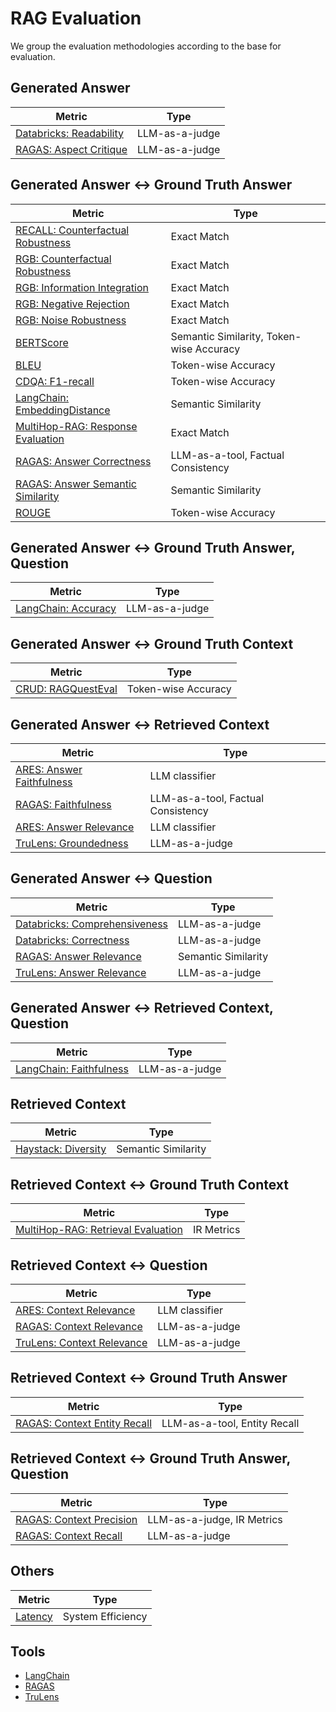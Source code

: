 # RAG Evaluation
We group the evaluation methodologies according to the base for evaluation.

## Generated Answer
| Metric | Type |
| ------ | ---- |
| [Databricks: Readability](notes/additional_requirement/Databricks_readability.md) | LLM-as-a-judge |
| [RAGAS: Aspect Critique](notes/additional_requirement/RAGAS_aspect-critique.md) | LLM-as-a-judge |

## Generated Answer <-> Ground Truth Answer
| Metric | Type |
| ------ | ---- |
| [RECALL: Counterfactual Robustness](notes/additional_requirement/RECALL_counterfactual-robustness.md) | Exact Match |
| [RGB: Counterfactual Robustness](notes/additional_requirement/RGB_counterfactual-robustness.md) | Exact Match |
| [RGB: Information Integration](notes/additional_requirement/RGB_information-integration.md) | Exact Match |
| [RGB: Negative Rejection](notes/additional_requirement/RGB_negative-rejection.md) | Exact Match |
| [RGB: Noise Robustness](notes/additional_requirement/RGB_noise-robustness.md) | Exact Match |
| [BERTScore](notes/generation/BERTScore.md) | Semantic Similarity, Token-wise Accuracy |
| [BLEU](notes/generation/BLEU.md) | Token-wise Accuracy |
| [CDQA: F1-recall](notes/generation/CDQA_F1-recall.md) | Token-wise Accuracy |
| [LangChain: EmbeddingDistance](notes/generation/LangChain_embedding-distance.md) | Semantic Similarity |
| [MultiHop-RAG: Response Evaluation](notes/generation/MultiHop-RAG_response-evaluation.md) | Exact Match |
| [RAGAS: Answer Correctness](notes/generation/RAGAS_answer-correctness.md) | LLM-as-a-tool, Factual Consistency |
| [RAGAS: Answer Semantic Similarity](notes/generation/RAGAS_answer-semantic-similarity.md) | Semantic Similarity |
| [ROUGE](notes/generation/ROUGE.md) | Token-wise Accuracy |


## Generated Answer <-> Ground Truth Answer, Question
| Metric | Type |
| ------ | ---- |
| [LangChain: Accuracy](notes/generation/LangChain_accuracy.md) | LLM-as-a-judge |


## Generated Answer <-> Ground Truth Context
| Metric | Type |
| ------ | ---- |
| [CRUD: RAGQuestEval](notes/generation/CRUD_RAGQuestEval.md) | Token-wise Accuracy |


## Generated Answer <-> Retrieved Context
| Metric | Type |
| ------ | ---- |
| [ARES: Answer Faithfulness](notes/generation/ARES_answer-faithfulness.md) | LLM classifier |
| [RAGAS: Faithfulness](notes/generation/RAGAS_faithfulness.md) | LLM-as-a-tool, Factual Consistency |
| [ARES: Answer Relevance](notes/generation/ARES_answer-relevance.md) | LLM classifier |
| [TruLens: Groundedness](notes/generation/TruLens_groundedness.md) | LLM-as-a-judge |

## Generated Answer <-> Question
| Metric | Type |
| ------ | ---- |
| [Databricks: Comprehensiveness](notes/generation/Databricks_comprehensiveness.md) | LLM-as-a-judge |
| [Databricks: Correctness](notes/generation/Databricks_correctness.md) | LLM-as-a-judge |
| [RAGAS: Answer Relevance](notes/generation/RAGAS_answer-relevance.md) | Semantic Similarity |
| [TruLens: Answer Relevance](notes/generation/TruLens_answer-relevance.md) | LLM-as-a-judge |

## Generated Answer <-> Retrieved Context, Question
| Metric | Type |
| ------ | ---- |
| [LangChain: Faithfulness](notes/generation/LangChain_faithfulness.md) | LLM-as-a-judge |

## Retrieved Context
| Metric | Type |
| ------ | ---- |
| [Haystack: Diversity](notes/additional_requirement/Haystack_diversity.md) | Semantic Similarity |

## Retrieved Context <-> Ground Truth Context
| Metric | Type |
| ------ | ---- |
| [MultiHop-RAG: Retrieval Evaluation](notes/retrieval/MultiHop-RAG_retrieval-evaluation.md) | IR Metrics |

## Retrieved Context <-> Question
| Metric | Type |
| ------ | ---- |
| [ARES: Context Relevance](notes/retrieval/ARES_context-relevance.md) | LLM classifier |
| [RAGAS: Context Relevance](notes/retrieval/RAGAS_context-relevance.md) | LLM-as-a-judge |
| [TruLens: Context Relevance](notes/retrieval/TruLens_context-relevance.md) | LLM-as-a-judge |

## Retrieved Context <-> Ground Truth Answer
| Metric | Type |
| ------ | ---- |
| [RAGAS: Context Entity Recall](notes/retrieval/RAGAS_context-entities-recall.md) | LLM-as-a-tool, Entity Recall |

## Retrieved Context <-> Ground Truth Answer, Question
| Metric | Type |
| ------ | ---- |
| [RAGAS: Context Precision](notes/retrieval/RAGAS_context-precision.md) | LLM-as-a-judge, IR Metrics |
| [RAGAS: Context Recall](notes/retrieval/RAGAS_context-recall.md) | LLM-as-a-judge |


## Others
| Metric | Type |
| ------ | ---- |
| [Latency](notes/additional_requirement/latency.md) | System Efficiency |

## Tools
- [LangChain](notes/tools/LangChain.md)
- [RAGAS](notes/tools/RAGAS.md)
- [TruLens](notes/tools/TruLens.md)